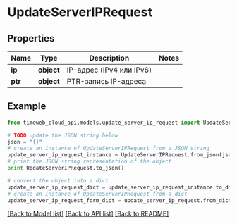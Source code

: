 # UpdateServerIPRequest


## Properties
Name | Type | Description | Notes
------------ | ------------- | ------------- | -------------
**ip** | **object** | IP-адрес (IPv4 или IPv6) | 
**ptr** | **object** | PTR-запись IP-адреса | 

## Example

```python
from timeweb_cloud_api.models.update_server_ip_request import UpdateServerIPRequest

# TODO update the JSON string below
json = "{}"
# create an instance of UpdateServerIPRequest from a JSON string
update_server_ip_request_instance = UpdateServerIPRequest.from_json(json)
# print the JSON string representation of the object
print UpdateServerIPRequest.to_json()

# convert the object into a dict
update_server_ip_request_dict = update_server_ip_request_instance.to_dict()
# create an instance of UpdateServerIPRequest from a dict
update_server_ip_request_form_dict = update_server_ip_request.from_dict(update_server_ip_request_dict)
```
[[Back to Model list]](../README.md#documentation-for-models) [[Back to API list]](../README.md#documentation-for-api-endpoints) [[Back to README]](../README.md)


